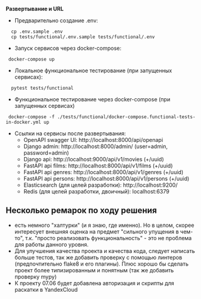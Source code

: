 **Развертывание и URL**
   - Предварительно создание .env:
```shell
  cp .env.sample .env
  cp tests/functional/.env.sample tests/functional/.env
```
   - Запуск сервисов через docker-compose:
```shell
 docker-compose up 
```
   - Локальное функциональное тестирование (при запущенных сервисах):
```shell
  pytest tests/functional
```
   - Функциональное тестирование через docker-compose (при запущенных сервисах)
```shell
 docker-compose -f ./tests/functional/docker-compose.functional-tests-in-docker.yml up 
```

- Ссылки на сервисы после развертывания:
    - OpenAPI swagger UI: http://localhost:8000/api/openapi
    - Django admin: http://localhost:8000/admin/  (user=admin, password=admin)
    - Django api: http://localhost:9000/api/v1/movies  (+/uuid)
    - FastAPI api films: http://localhost:8000/api/v1/films (+/uuid)
    - FastAPI api genres: http://localhost:8000/api/v1/genres (+/uuid)
    - FastAPI api persons: http://localhost:8000/api/v1/persons (+/uuid)
    - Elasticsearch (для целей разработки): http://localhost:9200/
    - Redis (для целей разработки, двоичный): localhost:6379 
    
## Несколько ремарок по ходу решения
- есть немного "халтурки" (и я знаю, где именно). Но в целом, скорее
  интересует внешняя оценка на предмет "сильного упущения в чем-то", т.к. "просто 
  реализовать функциональность" - это не проблема для работы данного уровня.
- Для улучшения качества проекта и качества кода, следует написать больше тестов,
  так же добавить проверку с помощью линтеров (предпочтительно flake8 и его плагины).
  Плюс хорошо бы сделать проект более типизированным и понятным (так же добавить проверку mypy)
- К проекту 07.06 будет добавлена авторизация и скрипты для раскатки в YandexCloud
